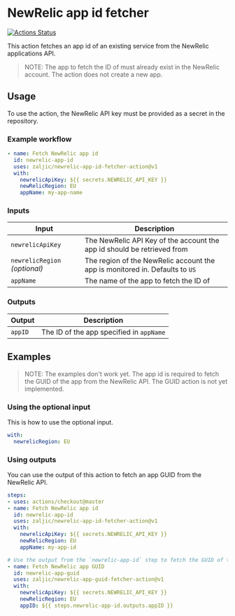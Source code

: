 # NewRelic app id fetcher

[![Actions Status](https://github.com/zaljic/newrelic-app-id-fetcher-action/workflows/Build/badge.svg)](https://github.com/zaljic/newrelic-app-id-fetcher-action/actions)

This action fetches an app id of an existing service from the NewRelic applications API.

> NOTE: The app to fetch the ID of must already exist in the NewRelic account. The action does not create a new app.

## Usage

To use the action, the NewRelic API key must be provided as a secret in the repository.

### Example workflow

```yaml
- name: Fetch NewRelic app id
  id: newrelic-app-id
  uses: zaljic/newrelic-app-id-fetcher-action@v1
  with:
    newrelicApiKey: ${{ secrets.NEWRELIC_API_KEY }}
    newRelicRegion: EU
    appName: my-app-name
```

### Inputs

| Input                                             | Description                                        |
|------------------------------------------------------|-----------------------------------------------|
| `newrelicApiKey`  | The NewRelic API Key of the account the app id should be retrieved from    |
| `newrelicRegion` _(optional)_ | The region of the NewRelic account the app is monitored in. Defaults to  `US`   |
| `appName`  | The name of the app to fetch the ID of    |

### Outputs

| Output                                             | Description                                        |
|------------------------------------------------------|-----------------------------------------------|
| `appID`  | The ID of the app specified in `appName`    |

## Examples

> NOTE: The examples don't work yet. The app id is required to fetch the GUID of the app from the NewRelic API. The GUID action is not yet implemented.

### Using the optional input

This is how to use the optional input.

```yaml
with:
  newrelicRegion: EU
```

### Using outputs

You can use the output of this action to fetch an app GUID from the NewRelic API.

```yaml
steps:
- uses: actions/checkout@master
- name: Fetch NewRelic app id
  id: newrelic-app-id
  uses: zaljic/newrelic-app-id-fetcher-action@v1
  with:
    newrelicApiKey: ${{ secrets.NEWRELIC_API_KEY }}
    newRelicRegion: EU
    appName: my-app-id

# Use the output from the `newrelic-app-id` step to fetch the GUID of the app
- name: Fetch NewRelic app GUID
  id: newrelic-app-guid
  uses: zaljic/newrelic-app-guid-fetcher-action@v1
  with:
    newrelicApiKey: ${{ secrets.NEWRELIC_API_KEY }}
    newRelicRegion: EU
    appID: ${{ steps.newrelic-app-id.outputs.appID }}
```